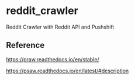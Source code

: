 # reddit_crawler
Reddit Crawler with Reddit API and Pushshift 


## Reference

https://praw.readthedocs.io/en/stable/

https://psaw.readthedocs.io/en/latest/#description
